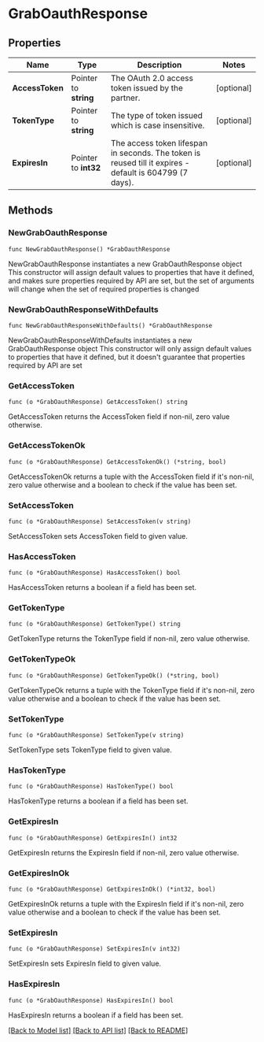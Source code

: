 # GrabOauthResponse

## Properties

Name | Type | Description | Notes
------------ | ------------- | ------------- | -------------
**AccessToken** | Pointer to **string** | The OAuth 2.0 access token issued by the partner. | [optional] 
**TokenType** | Pointer to **string** | The type of token issued which is case insensitive. | [optional] 
**ExpiresIn** | Pointer to **int32** | The access token lifespan in seconds. The token is reused till it expires - default is 604799 (7 days). | [optional] 

## Methods

### NewGrabOauthResponse

`func NewGrabOauthResponse() *GrabOauthResponse`

NewGrabOauthResponse instantiates a new GrabOauthResponse object
This constructor will assign default values to properties that have it defined,
and makes sure properties required by API are set, but the set of arguments
will change when the set of required properties is changed

### NewGrabOauthResponseWithDefaults

`func NewGrabOauthResponseWithDefaults() *GrabOauthResponse`

NewGrabOauthResponseWithDefaults instantiates a new GrabOauthResponse object
This constructor will only assign default values to properties that have it defined,
but it doesn't guarantee that properties required by API are set

### GetAccessToken

`func (o *GrabOauthResponse) GetAccessToken() string`

GetAccessToken returns the AccessToken field if non-nil, zero value otherwise.

### GetAccessTokenOk

`func (o *GrabOauthResponse) GetAccessTokenOk() (*string, bool)`

GetAccessTokenOk returns a tuple with the AccessToken field if it's non-nil, zero value otherwise
and a boolean to check if the value has been set.

### SetAccessToken

`func (o *GrabOauthResponse) SetAccessToken(v string)`

SetAccessToken sets AccessToken field to given value.

### HasAccessToken

`func (o *GrabOauthResponse) HasAccessToken() bool`

HasAccessToken returns a boolean if a field has been set.

### GetTokenType

`func (o *GrabOauthResponse) GetTokenType() string`

GetTokenType returns the TokenType field if non-nil, zero value otherwise.

### GetTokenTypeOk

`func (o *GrabOauthResponse) GetTokenTypeOk() (*string, bool)`

GetTokenTypeOk returns a tuple with the TokenType field if it's non-nil, zero value otherwise
and a boolean to check if the value has been set.

### SetTokenType

`func (o *GrabOauthResponse) SetTokenType(v string)`

SetTokenType sets TokenType field to given value.

### HasTokenType

`func (o *GrabOauthResponse) HasTokenType() bool`

HasTokenType returns a boolean if a field has been set.

### GetExpiresIn

`func (o *GrabOauthResponse) GetExpiresIn() int32`

GetExpiresIn returns the ExpiresIn field if non-nil, zero value otherwise.

### GetExpiresInOk

`func (o *GrabOauthResponse) GetExpiresInOk() (*int32, bool)`

GetExpiresInOk returns a tuple with the ExpiresIn field if it's non-nil, zero value otherwise
and a boolean to check if the value has been set.

### SetExpiresIn

`func (o *GrabOauthResponse) SetExpiresIn(v int32)`

SetExpiresIn sets ExpiresIn field to given value.

### HasExpiresIn

`func (o *GrabOauthResponse) HasExpiresIn() bool`

HasExpiresIn returns a boolean if a field has been set.


[[Back to Model list]](../README.md#documentation-for-models) [[Back to API list]](../README.md#documentation-for-api-endpoints) [[Back to README]](../README.md)


